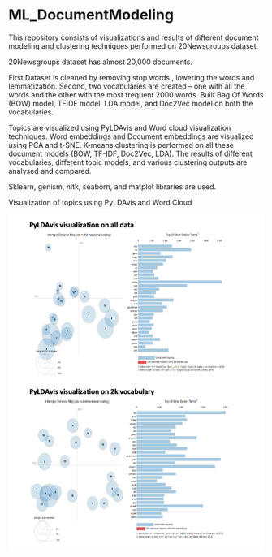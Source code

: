 # ML_DocumentModeling

This repository consists of visualizations and results of different document modeling and clustering techniques performed on 20Newsgroups dataset. 

20Newsgroups dataset has almost 20,000 documents.

First Dataset is cleaned by removing stop words , lowering the words and lemmatization. Second, two vocabularies are created – one with all the words and the other 
with the most frequent 2000 words. Built Bag Of Words (BOW) model, TFIDF model, LDA model, and Doc2Vec model on both the vocabularies.

Topics are visualized using PyLDAvis and Word cloud visualization techniques. Word embeddings and Document embeddings are visualized using PCA and t-SNE.
K-means clustering is performed on all these document models (BOW, TF-IDF, Doc2Vec, LDA).
The results of different vocabularies, different topic models, and various clustering outputs are analysed and compared.

Sklearn, genism, nltk, seaborn, and matplot libraries are used.

Visualization of topics using PyLDAvis and Word Cloud

![alt text](https://github.com/JayavardhaniKathika/ML_DocumentModeling/blob/main/PyLDAvis.png?raw=true)
